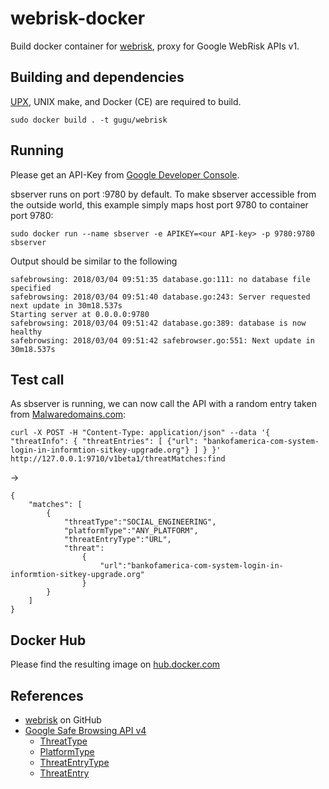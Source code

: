 # webrisk-docker 
Build docker container for [webrisk](https://github.com/google/webrisk), proxy for Google WebRisk APIs v1.


## Building and dependencies 
[UPX](https://upx.github.io/), UNIX make, and Docker (CE) are required to build. 

```
sudo docker build . -t gugu/webrisk
```

## Running
Please get an API-Key from [Google Developer Console](https://console.developers.google.com/apis/api/webrisk.googleapis.com).

sbserver runs on port :9780 by default. To make sbserver accessible from the outside world, this example simply maps host port 9780 to container port 9780:
```
sudo docker run --name sbserver -e APIKEY=<our API-key> -p 9780:9780 sbserver
```

Output should be similar to the following 
```
safebrowsing: 2018/03/04 09:51:35 database.go:111: no database file specified
safebrowsing: 2018/03/04 09:51:40 database.go:243: Server requested next update in 30m18.537s
Starting server at 0.0.0.0:9780
safebrowsing: 2018/03/04 09:51:42 database.go:389: database is now healthy
safebrowsing: 2018/03/04 09:51:42 safebrowser.go:551: Next update in 30m18.537s

```


## Test call
As sbserver is running, we can now call the API with a random entry taken from [Malwaredomains.com](http://www.malwaredomains.com/):
```
curl -X POST -H "Content-Type: application/json" --data '{ "threatInfo": { "threatEntries": [ {"url": "bankofamerica-com-system-login-in-informtion-sitkey-upgrade.org"} ] } }' http://127.0.0.1:9710/v1beta1/threatMatches:find
```
->
```
{
	"matches": [ 
		{ 
			"threatType":"SOCIAL_ENGINEERING",
			"platformType":"ANY_PLATFORM",
			"threatEntryType":"URL",
			"threat": 
				{
					"url":"bankofamerica-com-system-login-in-informtion-sitkey-upgrade.org"
				}
		}
	]
}
```

## Docker Hub
Please find the resulting image on [hub.docker.com](https://hub.docker.com/r/objectcomp/sbserver/)


## References
* [webrisk](https://github.com/google/webrisk) on GitHub
* [Google Safe Browsing API v4](https://developers.google.com/safe-browsing/v4/)
  * [ThreatType](https://developers.google.com/safe-browsing/v4/reference/rest/v4/ThreatType)
  * [PlatformType](https://developers.google.com/safe-browsing/v4/reference/rest/v4/PlatformType)
  * [ThreatEntryType](https://developers.google.com/safe-browsing/v4/reference/rest/v4/ThreatEntryType)
  * [ThreatEntry](https://developers.google.com/safe-browsing/v4/reference/rest/v4/ThreatEntry)
